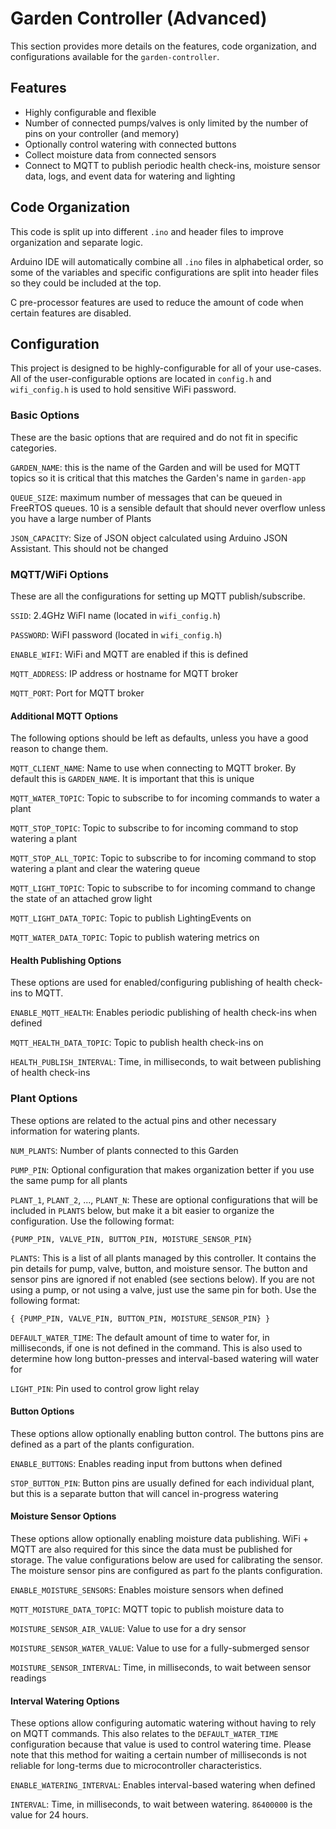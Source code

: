 # Garden Controller (Advanced)
This section provides more details on the features, code organization, and configurations available for the `garden-controller`.

## Features
- Highly configurable and flexible
- Number of connected pumps/valves is only limited by the number of pins on your controller (and memory)
- Optionally control watering with connected buttons
- Collect moisture data from connected sensors
- Connect to MQTT to publish periodic health check-ins, moisture sensor data, logs, and event data for watering and lighting

## Code Organization
This code is split up into different `.ino` and header files to improve organization and separate logic.

Arduino IDE will automatically combine all `.ino` files in alphabetical order, so some of the variables and specific configurations are split into header files so they could be included at the top.

C pre-processor features are used to reduce the amount of code when certain features are disabled.

## Configuration
This project is designed to be highly-configurable for all of your use-cases. All of the user-configurable options are located in `config.h` and `wifi_config.h` is used to hold sensitive WiFi password.

### Basic Options
These are the basic options that are required and do not fit in specific categories.

`GARDEN_NAME`: this is the name of the Garden and will be used for MQTT topics so it is critical that this matches the Garden's name in `garden-app`

`QUEUE_SIZE`: maximum number of messages that can be queued in FreeRTOS queues. 10 is a sensible default that should never overflow unless you have a large number of Plants

`JSON_CAPACITY`: Size of JSON object calculated using Arduino JSON Assistant. This should not be changed

### MQTT/WiFi Options
These are all the configurations for setting up MQTT publish/subscribe.

`SSID`: 2.4GHz WiFI name (located in `wifi_config.h`)

`PASSWORD`: WiFI password (located in `wifi_config.h`)

`ENABLE_WIFI`: WiFi and MQTT are enabled if this is defined

`MQTT_ADDRESS`: IP address or hostname for MQTT broker

`MQTT_PORT`: Port for MQTT broker

#### Additional MQTT Options
The following options should be left as defaults, unless you have a good reason to change them.

`MQTT_CLIENT_NAME`: Name to use when connecting to MQTT broker. By default this is `GARDEN_NAME`. It is important that this is unique

`MQTT_WATER_TOPIC`: Topic to subscribe to for incoming commands to water a plant

`MQTT_STOP_TOPIC`: Topic to subscribe to for incoming command to stop watering a plant

`MQTT_STOP_ALL_TOPIC`: Topic to subscribe to for incoming command to stop watering a plant and clear the watering queue

`MQTT_LIGHT_TOPIC`: Topic to subscribe to for incoming command to change the state of an attached grow light

`MQTT_LIGHT_DATA_TOPIC`: Topic to publish LightingEvents on

`MQTT_WATER_DATA_TOPIC`: Topic to publish watering metrics on

#### Health Publishing Options
These options are used for enabled/configuring publishing of health check-ins to MQTT.

`ENABLE_MQTT_HEALTH`: Enables periodic publishing of health check-ins when defined

`MQTT_HEALTH_DATA_TOPIC`: Topic to publish health check-ins on

`HEALTH_PUBLISH_INTERVAL`: Time, in milliseconds, to wait between publishing of health check-ins

### Plant Options
These options are related to the actual pins and other necessary information for watering plants.

`NUM_PLANTS`: Number of plants connected to this Garden

`PUMP_PIN`: Optional configuration that makes organization better if you use the same pump for all plants

`PLANT_1`, `PLANT_2`, ..., `PLANT_N`: These are optional configurations that will be included in `PLANTS` below, but make it a bit easier to organize the configuration. Use the following format:
```
{PUMP_PIN, VALVE_PIN, BUTTON_PIN, MOISTURE_SENSOR_PIN}
```

`PLANTS`: This is a list of all plants managed by this controller. It contains the pin details for pump, valve, button, and moisture sensor. The button and sensor pins are ignored if not enabled (see sections below). If you are not using a pump, or not using a valve, just use the same pin for both. Use the following format:
```
{ {PUMP_PIN, VALVE_PIN, BUTTON_PIN, MOISTURE_SENSOR_PIN} }
```

`DEFAULT_WATER_TIME`: The default amount of time to water for, in milliseconds, if one is not defined in the command. This is also used to determine how long button-presses and interval-based watering will water for

`LIGHT_PIN`: Pin used to control grow light relay

#### Button Options
These options allow optionally enabling button control. The buttons pins are defined as a part of the plants configuration.

`ENABLE_BUTTONS`: Enables reading input from buttons when defined

`STOP_BUTTON_PIN`: Button pins are usually defined for each individual plant, but this is a separate button that will cancel in-progress watering

#### Moisture Sensor Options
These options allow optionally enabling moisture data publishing. WiFi + MQTT are also required for this since the data must be published for storage. The value configurations below are used for calibrating the sensor. The moisture sensor pins are configured as part fo the plants configuration.

`ENABLE_MOISTURE_SENSORS`: Enables moisture sensors when defined

`MQTT_MOISTURE_DATA_TOPIC`: MQTT topic to publish moisture data to

`MOISTURE_SENSOR_AIR_VALUE`: Value to use for a dry sensor

`MOISTURE_SENSOR_WATER_VALUE`: Value to use for a fully-submerged sensor

`MOISTURE_SENSOR_INTERVAL`: Time, in milliseconds, to wait between sensor readings

#### Interval Watering Options
These options allow configuring automatic watering without having to rely on MQTT commands. This also relates to the `DEFAULT_WATER_TIME` configuration because that value is used to control watering time. Please note that this method for waiting a certain number of milliseconds is not reliable for long-terms due to microcontroller characteristics.

`ENABLE_WATERING_INTERVAL`: Enables interval-based watering when defined

`INTERVAL`: Time, in milliseconds, to wait between watering. `86400000` is the value for 24 hours.
